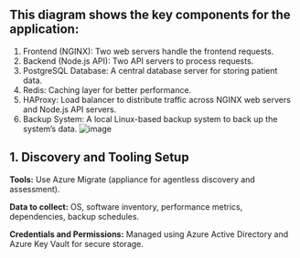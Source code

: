 ## This diagram shows the key components for the application:
1. Frontend (NGINX): Two web servers handle the frontend requests.
2. Backend (Node.js API): Two API servers to process requests.
3. PostgreSQL Database: A central database server for storing patient data.
4. Redis: Caching layer for better performance.
5. HAProxy: Load balancer to distribute traffic across NGINX web servers and Node.js API servers.
6. Backup System: A local Linux-based backup system to back up the system’s data.
![image](https://github.com/user-attachments/assets/a0f59694-c5b0-4116-8a16-21a9e61c7f6d)




## 1. Discovery and Tooling Setup

**Tools:**  Use Azure Migrate (appliance for agentless discovery and assessment).

**Data to collect:**  OS, software inventory, performance metrics, dependencies, backup schedules.

**Credentials and Permissions:**  Managed using Azure Active Directory and Azure Key Vault for secure storage.


